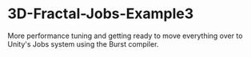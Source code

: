 # 3D-Fractal-Jobs-Example3
 More performance tuning and getting ready to move everything over to Unity's Jobs system using the Burst compiler.
